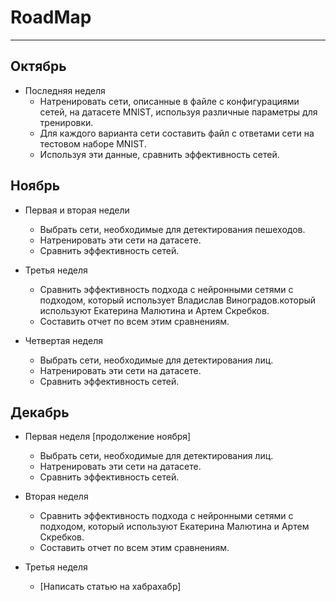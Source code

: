 # RoadMap

----------------

## Октябрь

- Последняя неделя
   - Натренировать сети, описанные в файле с конфигурациями сетей, на датасете MNIST, используя различные параметры для тренировки.
   - Для каждого варианта сети составить файл с ответами сети на тестовом наборе MNIST.
   - Используя эти данные, сравнить эффективность сетей.

## Ноябрь

- Первая и вторая недели
   - Выбрать сети, необходимые для детектирования пешеходов.
   - Натренировать эти сети на датасете. 
   - Сравнить эффективность сетей.

- Третья неделя
   - Сравнить эффективность подхода с нейронными сетями с подходом, который использует Владислав Виноградов.который используют Екатерина Малютина и Артем Скребков.
   - Составить отчет по всем этим сравнениям.

- Четвертая неделя
   - Выбрать сети, необходимые для детектирования лиц.
   - Натренировать эти сети на датасете. 
   - Сравнить эффективность сетей.

## Декабрь

- Первая неделя [продолжение ноября]
   - Выбрать сети, необходимые для детектирования лиц.
   - Натренировать эти сети на датасете. 
   - Сравнить эффективность сетей.

- Вторая неделя
   - Сравнить эффективность подхода с нейронными сетями с подходом, который используют Екатерина Малютина и Артем Скребков.
   - Составить отчет по всем этим сравнениям.

- Третья неделя
   - [Написать статью на хабрахабр]
